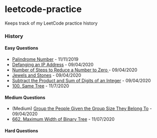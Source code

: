 # leetcode-practice
Keeps track of my LeetCode practice history

### History
#### Easy Questions
- [Palindrome Number](https://leetcode.com/problems/palindrome-number/) - 11/11/2019
- [Defanging an IP Address](https://leetcode.com/problems/defanging-an-ip-address/) - 09/04/2020
- [Number of Steps to Reduce a Number to Zero ](https://leetcode.com/problems/number-of-steps-to-reduce-a-number-to-zero) - 09/04/2020
- [Jewels and Stones](https://leetcode.com/problems/jewels-and-stones/) - 09/04/2020
- [Subtract the Product and Sum of Digits of an Integer](https://leetcode.com/problems/subtract-the-product-and-sum-of-digits-of-an-integer) - 09/04/2020
- [100. Same Tree](https://leetcode.com/problems/same-tree/) - 11/7/2020

#### Medium Questions
- (Medium) [Group the People Given the Group Size They Belong To](https://leetcode.com/problems/group-the-people-given-the-group-size-they-belong-to/) - 09/04/2020
- [662. Maximum Width of Binary Tree](https://leetcode.com/problems/maximum-width-of-binary-tree/submissions/) -  11/07/2020

#### Hard Questions
